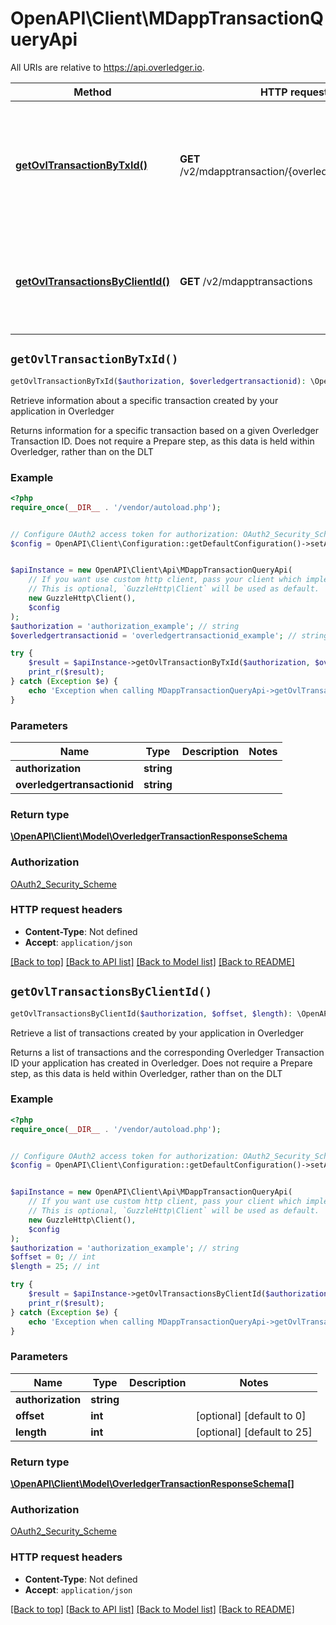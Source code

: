 # OpenAPI\Client\MDappTransactionQueryApi

All URIs are relative to https://api.overledger.io.

Method | HTTP request | Description
------------- | ------------- | -------------
[**getOvlTransactionByTxId()**](MDappTransactionQueryApi.md#getOvlTransactionByTxId) | **GET** /v2/mdapptransaction/{overledgertransactionid} | Retrieve information about a specific transaction created by your application in Overledger
[**getOvlTransactionsByClientId()**](MDappTransactionQueryApi.md#getOvlTransactionsByClientId) | **GET** /v2/mdapptransactions | Retrieve a list of transactions created by your application in Overledger


## `getOvlTransactionByTxId()`

```php
getOvlTransactionByTxId($authorization, $overledgertransactionid): \OpenAPI\Client\Model\OverledgerTransactionResponseSchema
```

Retrieve information about a specific transaction created by your application in Overledger

Returns information for a specific transaction based on a given Overledger Transaction ID. Does not require a Prepare step, as this data is held within Overledger, rather than on the DLT

### Example

```php
<?php
require_once(__DIR__ . '/vendor/autoload.php');


// Configure OAuth2 access token for authorization: OAuth2_Security_Scheme
$config = OpenAPI\Client\Configuration::getDefaultConfiguration()->setAccessToken('YOUR_ACCESS_TOKEN');


$apiInstance = new OpenAPI\Client\Api\MDappTransactionQueryApi(
    // If you want use custom http client, pass your client which implements `GuzzleHttp\ClientInterface`.
    // This is optional, `GuzzleHttp\Client` will be used as default.
    new GuzzleHttp\Client(),
    $config
);
$authorization = 'authorization_example'; // string
$overledgertransactionid = 'overledgertransactionid_example'; // string

try {
    $result = $apiInstance->getOvlTransactionByTxId($authorization, $overledgertransactionid);
    print_r($result);
} catch (Exception $e) {
    echo 'Exception when calling MDappTransactionQueryApi->getOvlTransactionByTxId: ', $e->getMessage(), PHP_EOL;
}
```

### Parameters

Name | Type | Description  | Notes
------------- | ------------- | ------------- | -------------
 **authorization** | **string**|  |
 **overledgertransactionid** | **string**|  |

### Return type

[**\OpenAPI\Client\Model\OverledgerTransactionResponseSchema**](../Model/OverledgerTransactionResponseSchema.md)

### Authorization

[OAuth2_Security_Scheme](../../README.md#OAuth2_Security_Scheme)

### HTTP request headers

- **Content-Type**: Not defined
- **Accept**: `application/json`

[[Back to top]](#) [[Back to API list]](../../README.md#endpoints)
[[Back to Model list]](../../README.md#models)
[[Back to README]](../../README.md)

## `getOvlTransactionsByClientId()`

```php
getOvlTransactionsByClientId($authorization, $offset, $length): \OpenAPI\Client\Model\OverledgerTransactionResponseSchema[]
```

Retrieve a list of transactions created by your application in Overledger

Returns a list of transactions and the corresponding Overledger Transaction ID your application has created in Overledger. Does not require a Prepare step, as this data is held within Overledger, rather than on the DLT

### Example

```php
<?php
require_once(__DIR__ . '/vendor/autoload.php');


// Configure OAuth2 access token for authorization: OAuth2_Security_Scheme
$config = OpenAPI\Client\Configuration::getDefaultConfiguration()->setAccessToken('YOUR_ACCESS_TOKEN');


$apiInstance = new OpenAPI\Client\Api\MDappTransactionQueryApi(
    // If you want use custom http client, pass your client which implements `GuzzleHttp\ClientInterface`.
    // This is optional, `GuzzleHttp\Client` will be used as default.
    new GuzzleHttp\Client(),
    $config
);
$authorization = 'authorization_example'; // string
$offset = 0; // int
$length = 25; // int

try {
    $result = $apiInstance->getOvlTransactionsByClientId($authorization, $offset, $length);
    print_r($result);
} catch (Exception $e) {
    echo 'Exception when calling MDappTransactionQueryApi->getOvlTransactionsByClientId: ', $e->getMessage(), PHP_EOL;
}
```

### Parameters

Name | Type | Description  | Notes
------------- | ------------- | ------------- | -------------
 **authorization** | **string**|  |
 **offset** | **int**|  | [optional] [default to 0]
 **length** | **int**|  | [optional] [default to 25]

### Return type

[**\OpenAPI\Client\Model\OverledgerTransactionResponseSchema[]**](../Model/OverledgerTransactionResponseSchema.md)

### Authorization

[OAuth2_Security_Scheme](../../README.md#OAuth2_Security_Scheme)

### HTTP request headers

- **Content-Type**: Not defined
- **Accept**: `application/json`

[[Back to top]](#) [[Back to API list]](../../README.md#endpoints)
[[Back to Model list]](../../README.md#models)
[[Back to README]](../../README.md)
